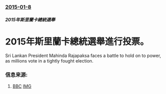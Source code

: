 ### [2015-01-8](/news/2015/01/8/index.md)

##### 2015年斯里蘭卡總統選舉
#  2015年斯里蘭卡總統選舉進行投票。 

Sri Lankan President Mahinda Rajapaksa faces a battle to hold on to power, as millions vote in a tightly fought election.


### 信息来源:

1. [BBC](http://www.bbc.co.uk/news/world-asia-30715792) [IMG](https://ichef.bbci.co.uk/news/1024/media/images/80127000/jpg/_80127495_19ccf8a8-36da-44af-a1ca-09c8121f3c04.jpg)
